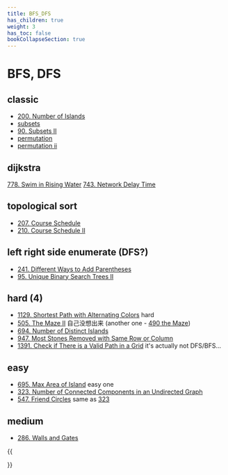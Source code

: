 ```yaml
---
title: BFS_DFS
has_children: true
weight: 3
has_toc: false
bookCollapseSection: true
---
```

#  BFS, DFS

## classic
- [200. Number of Islands](docs/200)
- [subsets](/docs/78)
- [90. Subsets II](/docs/90)
- [permutation](/docs/46)
- [permutation ii](/docs/47)

## dijkstra
[778. Swim in Rising Water](/docs/778)
[743. Network Delay Time](/docs/743)

## topological sort
- [207. Course Schedule](/docs/207)
- [210. Course Schedule II](/docs/210)


## left right side enumerate (DFS?)
- [241. Different Ways to Add Parentheses](/docs/241)
- [95. Unique Binary Search Trees II](/docs/95)


## hard (4)
- [1129. Shortest Path with Alternating Colors](/docs/1129) hard
- [505. The Maze II](/docs/505) 自己没想出来 (another one - [490 the Maze](/docs/490))
- [694. Number of Distinct Islands](/docs/694)
- [947. Most Stones Removed with Same Row or Column](/docks/947)
- [1391. Check if There is a Valid Path in a Grid](/docs/1391) it's actually not DFS/BFS...

## easy 

- [695. Max Area of Island](/docs/695) easy one
- [323. Number of Connected Components in an Undirected Graph](/docs/323)
- [547. Friend Circles](/docs/547) same as [323](/docs/323)

## medium
- [286. Walls and Gates](/docs/286)

{{<section>}}